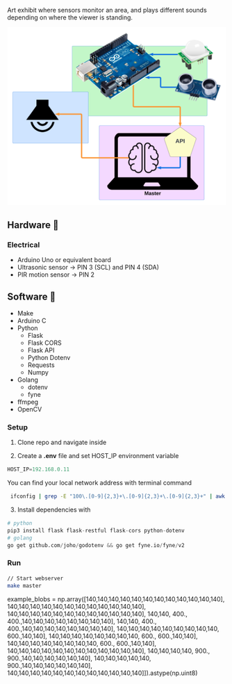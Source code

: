 Art exhibit where sensors monitor an area, and plays different sounds depending on where the viewer is standing.

<p align="center">
    <img width="640px"src="docs/overview.png">
</p>


## Hardware 🔨

### Electrical

- Arduino Uno or equivalent board
- Ultrasonic sensor → PIN 3 (SCL) and PIN 4 (SDA)
- PIR motion sensor → PIN 2

## Software 🍦
- Make
- Arduino C 
- Python 
    - Flask
    - Flask CORS
    - Flask API
	- Python Dotenv
	- Requests
	- Numpy
- Golang
	- dotenv
	- fyne
- ffmpeg
- OpenCV

### Setup

1. Clone repo and navigate inside 

2. Create a __.env__ file and set HOST_IP environment variable

```python
HOST_IP=192.168.0.11
```
You can find your local network address with terminal command 

```bash
 ifconfig | grep -E "100\.[0-9]{2,3}+\.[0-9]{2,3}+\.[0-9]{2,3}+" | awk '{print $2}'
```

3. Install dependencies with 

```python
# python
pip3 install flask flask-restful flask-cors python-dotenv
# golang
go get github.com/joho/godotenv && go get fyne.io/fyne/v2
```

### Run

```bash
// Start webserver
make master
```


example_blobs = np.array([140,140,140,140,140,140,140,140,140,140,140,140],
                       140,140,140,140,140,140,140,140,140,140,140,140],
                       140,140,140,140,140,140,140,140,140,140,140,140],
                       140,140, 400., 400.,140,140,140,140,140,140,140,140],
                       140,140, 400., 400.,140,140,140,140,140,140,140,140],
                       140,140,140,140,140,140,140,140,140, 600.,140,140],
                       140,140,140,140,140,140,140,140, 600., 600.,140,140],
                       140,140,140,140,140,140,140,140, 600., 600.,140,140],
                       140,140,140,140,140,140,140,140,140,140,140,140],
                       140,140,140,140, 900., 900.,140,140,140,140,140,140],
                       140,140,140,140,140, 900.,140,140,140,140,140,140],
                       140,140,140,140,140,140,140,140,140,140,140,140]]).astype(np.uint8)
